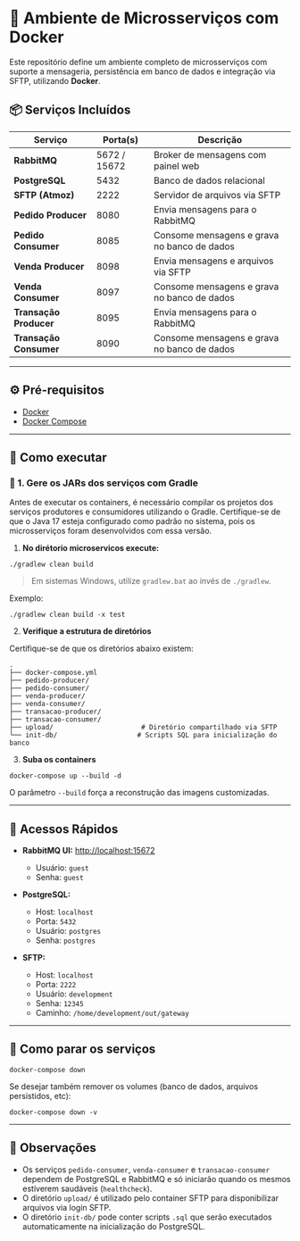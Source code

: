 # 🐳 Ambiente de Microsserviços com Docker

Este repositório define um ambiente completo de microsserviços com suporte a mensageria, persistência em banco de dados e integração via SFTP, utilizando **Docker**.

## 📦 Serviços Incluídos

| Serviço              | Porta(s)       | Descrição                                      |
|----------------------|----------------|------------------------------------------------|
| **RabbitMQ**         | 5672 / 15672   | Broker de mensagens com painel web             |
| **PostgreSQL**       | 5432           | Banco de dados relacional                      |
| **SFTP (Atmoz)**     | 2222           | Servidor de arquivos via SFTP                  |
| **Pedido Producer**  | 8080           | Envia mensagens para o RabbitMQ                |
| **Pedido Consumer**  | 8085           | Consome mensagens e grava no banco de dados    |
| **Venda Producer**   | 8098           | Envia mensagens e arquivos via SFTP            |
| **Venda Consumer**   | 8097           | Consome mensagens e grava no banco de dados    |
| **Transação Producer**| 8095          | Envia mensagens para o RabbitMQ                |
| **Transação Consumer**| 8090          | Consome mensagens e grava no banco de dados    |

---

## ⚙️ Pré-requisitos

- [Docker](https://www.docker.com/)
- [Docker Compose](https://docs.docker.com/compose/install/)

---

## 🚀 Como executar

### 🔨 1. Gere os JARs dos serviços com Gradle

Antes de executar os containers, é necessário compilar os projetos dos serviços produtores e consumidores utilizando o Gradle.
Certifique-se de que o Java 17 esteja configurado como padrão no sistema, pois os microsserviços foram desenvolvidos com essa versão.

1. **No dirétorio microservicos execute:**

```
./gradlew clean build
```

> Em sistemas Windows, utilize `gradlew.bat` ao invés de `./gradlew`.

Exemplo:

```
./gradlew clean build -x test
```

2. **Verifique a estrutura de diretórios**

Certifique-se de que os diretórios abaixo existem:

```
.
├── docker-compose.yml
├── pedido-producer/
├── pedido-consumer/
├── venda-producer/
├── venda-consumer/
├── transacao-producer/
├── transacao-consumer/
├── upload/                      # Diretório compartilhado via SFTP
└── init-db/                    # Scripts SQL para inicialização do banco
```

3. **Suba os containers**

```
docker-compose up --build -d
```

O parâmetro `--build` força a reconstrução das imagens customizadas.

---

## 🔗 Acessos Rápidos

- **RabbitMQ UI:** [http://localhost:15672](http://localhost:15672)
  - Usuário: `guest`
  - Senha: `guest`

- **PostgreSQL:**
  - Host: `localhost`
  - Porta: `5432`
  - Usuário: `postgres`
  - Senha: `postgres`

- **SFTP:**
  - Host: `localhost`
  - Porta: `2222`
  - Usuário: `development`
  - Senha: `12345`
  - Caminho: `/home/development/out/gateway`

---

## 🧼 Como parar os serviços

```
docker-compose down
```

Se desejar também remover os volumes (banco de dados, arquivos persistidos, etc):

```
docker-compose down -v
```

---

## 📝 Observações

- Os serviços `pedido-consumer`, `venda-consumer` e `transacao-consumer` dependem de PostgreSQL e RabbitMQ e só iniciarão quando os mesmos estiverem saudáveis (`healthcheck`).
- O diretório `upload/` é utilizado pelo container SFTP para disponibilizar arquivos via login SFTP.
- O diretório `init-db/` pode conter scripts `.sql` que serão executados automaticamente na inicialização do PostgreSQL.